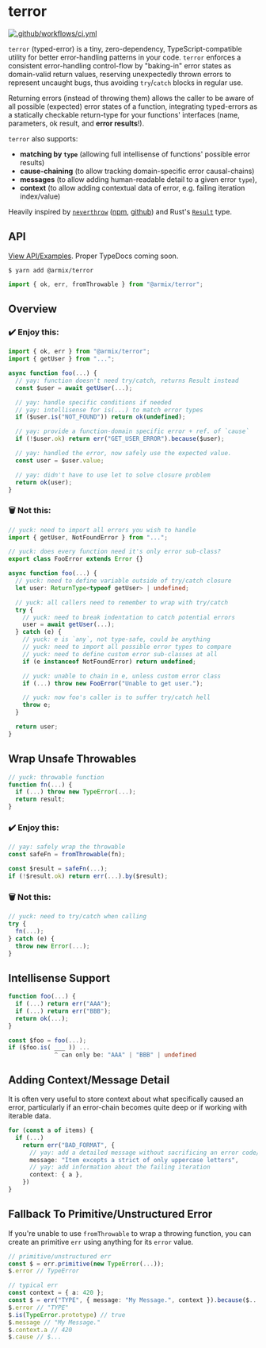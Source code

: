 # terror

[![.github/workflows/ci.yml](https://github.com/armix-io/terror/actions/workflows/ci.yml/badge.svg)](https://github.com/armix-io/terror/actions/workflows/ci.yml)

`terror` (typed-error) is a tiny, zero-dependency, TypeScript-compatible utility
for better error-handling patterns in your code. `terror` enforces a consistent
error-handling control-flow by "baking-in" error states as domain-valid return
values, reserving unexpectedly thrown errors to represent uncaught bugs, thus
avoiding `try`/`catch` blocks in regular use.

Returning errors (instead of throwing them) allows the caller to be aware of all
possible (expected) error states of a function, integrating typed-errors as a
statically checkable return-type for your functions' interfaces (name,
parameters, ok result, and **error results**!).

`terror` also supports:

- **matching by `type`** (allowing full intellisense of functions' possible
  error results)
- **cause-chaining** (to allow tracking domain-specific error causal-chains)
- **messages** (to allow adding human-readable detail to a given error `type`),
- **context** (to allow adding contextual data of error, e.g. failing iteration
  index/value)

Heavily inspired by [`neverthrow`](https://www.npmjs.com/package/neverthrow)
([npm](https://www.npmjs.com/package/neverthrow),
[github](https://github.com/supermacro/neverthrow)) and Rust's
[`Result`](https://doc.rust-lang.org/std/result/enum.Result.html) type.

## API

[View API/Examples](./API.md). Proper TypeDocs coming soon.

```shell
$ yarn add @armix/terror
```

```typescript
import { ok, err, fromThrowable } from "@armix/terror";
```

## Overview

### ✔️ Enjoy this:

```typescript
import { ok, err } from "@armix/terror";
import { getUser } from "...";

async function foo(...) {
  // yay: function doesn't need try/catch, returns Result instead
  const $user = await getUser(...);

  // yay: handle specific conditions if needed
  // yay: intellisense for is(...) to match error types
  if ($user.is("NOT_FOUND")) return ok(undefined);

  // yay: provide a function-domain specific error + ref. of `cause`
  if (!$user.ok) return err("GET_USER_ERROR").because($user);

  // yay: handled the error, now safely use the expected value.
  const user = $user.value;

  // yay: didn't have to use let to solve closure problem
  return ok(user);
}
```

### 🗑️ Not this:

```typescript
// yuck: need to import all errors you wish to handle
import { getUser, NotFoundError } from "...";

// yuck: does every function need it's only error sub-class?
export class FooError extends Error {}

async function foo(...) {
  // yuck: need to define variable outside of try/catch closure
  let user: ReturnType<typeof getUser> | undefined;

  // yuck: all callers need to remember to wrap with try/catch
  try {
    // yuck: need to break indentation to catch potential errors
    user = await getUser(...);
  } catch (e) {
    // yuck: e is `any`, not type-safe, could be anything
    // yuck: need to import all possible error types to compare
    // yuck: need to define custom error sub-classes at all
    if (e instanceof NotFoundError) return undefined;

    // yuck: unable to chain in e, unless custom error class
    if (...) throw new FooError("Unable to get user.");

    // yuck: now foo's caller is to suffer try/catch hell
    throw e;
  }

  return user;
}
```

## Wrap Unsafe Throwables

```typescript
// yuck: throwable function
function fn(...) {
  if (...) throw new TypeError(...);
  return result;
}
```

### ✔️ Enjoy this:

```typescript
// yay: safely wrap the throwable
const safeFn = fromThrowable(fn);

const $result = safeFn(...);
if (!$result.ok) return err(...).by($result);
```

### 🗑️ Not this:

```typescript
// yuck: need to try/catch when calling
try {
  fn(...);
} catch (e) {
  throw new Error(...);
}
```

## Intellisense Support

```typescript
function foo(...) {
  if (...) return err("AAA");
  if (...) return err("BBB");
  return ok(...);
}

const $foo = foo(...);
if ($foo.is( ___ )) ...
             ^ can only be: "AAA" | "BBB" | undefined
```

## Adding Context/Message Detail

It is often very useful to store context about what specifically caused an
error, particularly if an error-chain becomes quite deep or if working with
iterable data.

```typescript
for (const a of items) {
  if (...)
    return err("BAD_FORMAT", {
      // yay: add a detailed message without sacrificing an error code/type
      message: "Item excepts a strict of only uppercase letters",
      // yay: add information about the failing iteration
      context: { a },
    })
}
```

## Fallback To Primitive/Unstructured Error

If you're unable to use `fromThrowable` to wrap a throwing function, you can
create an primitive `err` using anything for its `error` value.

```typescript
// primitive/unstructured err
const $ = err.primitive(new TypeError(...));
$.error // TypeError

// typical err
const context = { a: 420 };
const $ = err("TYPE", { message: "My Message.", context }).because($...);
$.error // "TYPE"
$.is(TypeError.prototype) // true
$.message // "My Message."
$.context.a // 420
$.cause // $...
```
